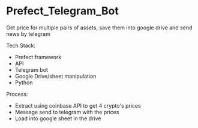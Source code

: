 # Prefect_Telegram_Bot

Get price for multiple pairs of assets, save them into google drive and send news by telegram


Tech Stack:
- Prefect framework 
- API
- Telegram bot
- Google Drive/sheet manipulation
- Python


Process: 
- Extract using coinbase API to get 4 crypto's prices
- Message send to telegram with the prices
- Load into google sheet in the drive
